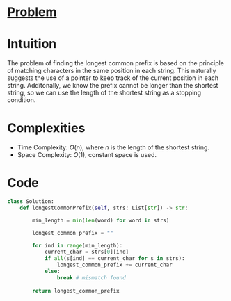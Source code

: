 # [Problem](https://leetcode.com/problems/longest-common-prefix/description/)

# Intuition
The problem of finding the longest common prefix is based on the principle of matching characters in the same position in each string. This naturally suggests the use of a pointer to keep track of the current position in each string. Additonally, we know the prefix cannot be longer than the shortest string, so we can use the length of the shortest string as a stopping condition.

# Complexities
- Time Complexity: $O(n)$, where $n$ is the length of the shortest string.
- Space Complexity: $O(1)$, constant space is used.


# Code
```python
class Solution:
    def longestCommonPrefix(self, strs: List[str]) -> str:

        min_length = min(len(word) for word in strs)

        longest_common_prefix = ""

        for ind in range(min_length):
            current_char = strs[0][ind]
            if all(s[ind] == current_char for s in strs):
                longest_common_prefix += current_char
            else:
                break # mismatch found
            
        return longest_common_prefix
```